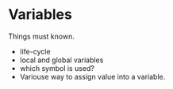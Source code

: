 # Variables
Things must known.
- life-cycle
- local and global variables
- which symbol is used?
- Variouse way to assign value into a variable.